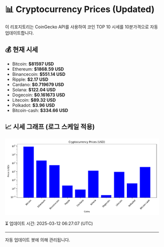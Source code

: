 
# 📊 Cryptocurrency Prices (Updated)

이 리포지토리는 CoinGecko API를 사용하여 코인 TOP 10 시세를 10분가격으로 자동 업데이트합니다.

## 💰 현재 시세
- Bitcoin: **$81597 USD**
- Ethereum: **$1868.59 USD**
- Binancecoin: **$551.14 USD**
- Ripple: **$2.17 USD**
- Cardano: **$0.719679 USD**
- Solana: **$122.04 USD**
- Dogecoin: **$0.161673 USD**
- Litecoin: **$89.32 USD**
- Polkadot: **$3.96 USD**
- Bitcoin-cash: **$334.66 USD**

## 📈 시세 그래프 (로그 스케일 적용)
![Crypto Prices](crypto_prices.png)

⏳ 업데이트 시간: 2025-03-12 06:27:07 (UTC)

---
자동 업데이트 봇에 의해 관리됩니다.

